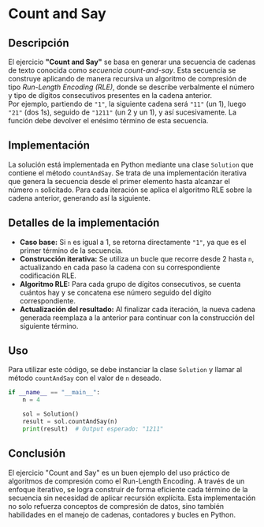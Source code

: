 # Count and Say

## Descripción

El ejercicio **"Count and Say"** se basa en generar una secuencia de cadenas de texto conocida como *secuencia count-and-say*. Esta secuencia se construye aplicando de manera recursiva un algoritmo de compresión de tipo *Run-Length Encoding (RLE)*, donde se describe verbalmente el número y tipo de dígitos consecutivos presentes en la cadena anterior.  
Por ejemplo, partiendo de `"1"`, la siguiente cadena será `"11"` (un 1), luego `"21"` (dos 1s), seguido de `"1211"` (un 2 y un 1), y así sucesivamente. La función debe devolver el enésimo término de esta secuencia.

## Implementación

La solución está implementada en Python mediante una clase `Solution` que contiene el método `countAndSay`. Se trata de una implementación iterativa que genera la secuencia desde el primer elemento hasta alcanzar el número `n` solicitado. Para cada iteración se aplica el algoritmo RLE sobre la cadena anterior, generando así la siguiente.

## Detalles de la implementación

- **Caso base:** Si `n` es igual a 1, se retorna directamente `"1"`, ya que es el primer término de la secuencia.
- **Construcción iterativa:** Se utiliza un bucle que recorre desde 2 hasta `n`, actualizando en cada paso la cadena con su correspondiente codificación RLE.
- **Algoritmo RLE:** Para cada grupo de dígitos consecutivos, se cuenta cuántos hay y se concatena ese número seguido del dígito correspondiente.
- **Actualización del resultado:** Al finalizar cada iteración, la nueva cadena generada reemplaza a la anterior para continuar con la construcción del siguiente término.

## Uso

Para utilizar este código, se debe instanciar la clase `Solution` y llamar al método `countAndSay` con el valor de `n` deseado.

```python
if __name__ == "__main__":
    n = 4

    sol = Solution()
    result = sol.countAndSay(n)
    print(result)  # Output esperado: "1211"
```

## Conclusión

El ejercicio "Count and Say" es un buen ejemplo del uso práctico de algoritmos de compresión como el Run-Length Encoding. A través de un enfoque iterativo, se logra construir de forma eficiente cada término de la secuencia sin necesidad de aplicar recursión explícita. Esta implementación no solo refuerza conceptos de compresión de datos, sino también habilidades en el manejo de cadenas, contadores y bucles en Python.
